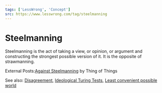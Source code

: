 ```yaml
---
tags: ['LessWrong', 'Concept']
src: https://www.lesswrong.com/tag/steelmanning
---
```


# Steelmanning
Steelmanning is the act of taking a view, or opinion, or argument and constructing the strongest possible version of it. It is the opposite of strawmanning.

External Posts:[Against Steelmanning](https://thingofthings.wordpress.com/2016/08/09/against-steelmanning/) by Thing of Things

See also: [Disagreement](http://lesswrong.com/tag/disagreement), [Ideological Turing Tests](https://www.lesswrong.com/tag/ideological-turing-tests), [Least convenient possible world](https://lessestwrong.com/tag/least-convenient-possible-world)

